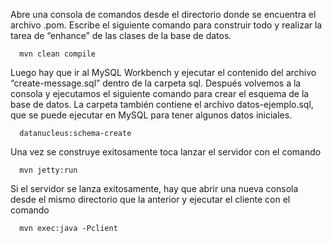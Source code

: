 Abre una consola de comandos desde el directorio donde se encuentra el archivo .pom. Escribe el siguiente comando para construir todo y realizar la tarea de “enhance” de las clases de la base de datos. 

      mvn clean compile

Luego hay que ir al MySQL Workbench y ejecutar el contenido del archivo “create-message.sql” dentro de la carpeta sql. Después volvemos a la consola y ejecutamos el siguiente comando para crear el esquema de la base de datos. La carpeta también contiene el archivo datos-ejemplo.sql, que se puede ejecutar en MySQL para tener algunos datos iniciales.

      datanucleus:schema-create

Una vez se construye exitosamente toca lanzar el servidor con el comando 

      mvn jetty:run 
      
Si el servidor se lanza exitosamente, hay que abrir una nueva consola desde el mismo directorio que la anterior y ejecutar el cliente con el comando 
      
      mvn exec:java -Pclient
